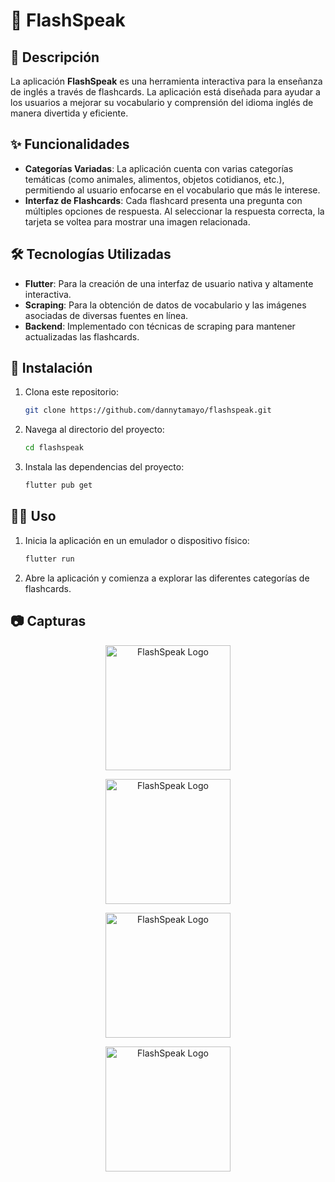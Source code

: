 # 🏫 FlashSpeak

## 📖 Descripción

La aplicación **FlashSpeak** es una herramienta interactiva para la enseñanza de inglés a través de flashcards. La aplicación está diseñada para ayudar a los usuarios a mejorar su vocabulario y comprensión del idioma inglés de manera divertida y eficiente.

## ✨ Funcionalidades

- **Categorías Variadas**: La aplicación cuenta con varias categorías temáticas (como animales, alimentos, objetos cotidianos, etc.), permitiendo al usuario enfocarse en el vocabulario que más le interese.
- **Interfaz de Flashcards**: Cada flashcard presenta una pregunta con múltiples opciones de respuesta. Al seleccionar la respuesta correcta, la tarjeta se voltea para mostrar una imagen relacionada.

## 🛠️ Tecnologías Utilizadas

- **Flutter**: Para la creación de una interfaz de usuario nativa y altamente interactiva.
- **Scraping**: Para la obtención de datos de vocabulario y las imágenes asociadas de diversas fuentes en línea.
- **Backend**: Implementado con técnicas de scraping para mantener actualizadas las flashcards.

## 🚀 Instalación

1. Clona este repositorio:
    ```sh
    git clone https://github.com/dannytamayo/flashspeak.git
    ```
2. Navega al directorio del proyecto:
    ```sh
    cd flashspeak
    ```
3. Instala las dependencias del proyecto:
    ```sh
    flutter pub get
    ```

## 🏃‍♂️ Uso

1. Inicia la aplicación en un emulador o dispositivo físico:
    ```sh
    flutter run
    ```
2. Abre la aplicación y comienza a explorar las diferentes categorías de flashcards.

## 📷 Capturas

<p align="center">
  <img src="https://github.com/dannytamayo/flashspeak/assets/79533423/db642ce2-45f0-4b20-b211-74e0bd389c18" alt="FlashSpeak Logo" width="200"/>
</p>

<p align="center">
  <img src="https://github.com/dannytamayo/flashspeak/assets/79533423/c247acfa-65d1-4935-bdf2-5291b8a19785" alt="FlashSpeak Logo" width="200"/>
</p>

<p align="center">
  <img src="https://github.com/dannytamayo/flashspeak/assets/79533423/099950f3-fd6b-4ba8-bdc4-07d4a2721f63" alt="FlashSpeak Logo" width="200"/>
</p>

<p align="center">
  <img src="https://github.com/dannytamayo/flashspeak/assets/79533423/fcc23258-f348-4abf-b872-ed633854a826" alt="FlashSpeak Logo" width="200"/>
</p>

